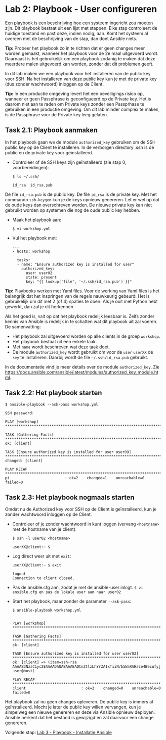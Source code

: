 # Lab 2: Playbook - User configureren
Een playbook is een beschrijving hoe een systeem ingericht zou moeten zijn. Dit playbook bestaat uit een lijst met stappen. Elke stap controleert de huidige toestand en past deze, indien nodig, aan. Komt het systeem al overeen met de beschrijving van de stap, dan doet Ansible niets.

**Tip:** Probeer het playbook zo in te richten dat er geen changes meer worden gemaakt, wanneer het playbook voor de 2e maal uitgevoerd wordt. Daarnaast is het gebruikelijk om een playbook zodanig te maken dat deze meerdere malen uitgevoerd kan worden, zonder dat dit problemen geeft.

In dit lab maken we een playbook voor het installeren van de public key voor SSH. Na het installeren van deze public key kun je met de private key (dus zonder wachtwoord) inloggen op de Client.

**Tip:** In een productie omgeving levert het een beveiligings risico op, wanneer er geen Passphrase is geconfigueerd op de Private key. Het is daarom niet aan te raden om Private keys zonder een Passprhase te gebruiken in een productie omgeving. Om dit lab minder complex te maken, is de Passphrase voor de Private key leeg gelaten.

## Task 2.1: Playbook aanmaken
In het playbook gaan we de module ``authorized_key`` gebruiken om de SSH public key op de Client te installeren. In de verborgen directory .ssh is de public en de private key voor geïnstalleerd.

* Controleer of de SSH keys zijn geïnstalleerd (zie stap 0, voorbereidingen):

  ``$ ls ~/.ssh/``

  ```
  id_rsa  id_rsa.pub
  ```

De file ``id_rsa.pub`` is de public key. De file ``id_rsa`` is de private key. Met het commando ``ssh-keygen`` kun je de keys opnieuw genereren. Let er wel op dat de oude keys dan overschreven worden. De nieuwe private key kan niet gebruikt worden op systemen die nog de oude public key hebben.
 
* Maak het playbook aan:

  ``$ vi workshop.yml``
  
* Vul het playbook met:

  ```
  ---
  - hosts: workshop

    tasks:
    - name: "Ensure authorized key is installed for user"
      authorized_key:
        user: user02
        state: present
        key: "{{ lookup('file', '~/.ssh/id_rsa.pub') }}"
  ```

**Tip:** Playbooks werken met Yaml files. Voor de werking van Yaml files is het belangrijk dat het inspringen van de regels nauwkeurig gebeurd. Het is gebruikelijk om dit met 2 (of 4) spaties te doen. Als je ooit met Python hebt gewerkt, dan zul je dit herkennen. 

Als het goed is, valt op dat het playbook redelijk leesbaar is. Zelfs zonder kennis van Ansible is redelijk in te schatten wat dit playbook uit zal voeren. De samenvatting:
* Het playbook zal uitgevoerd worden op alle clients in de groep ``workshop``.
* Het playbook bestaat uit een enkele taak.
* Met ``name`` wordt beschreven wat deze taak doet.
* De module ``authorized_key`` wordt gebruikt om voor de ``user`` ``userXX`` de ``key`` te installeren. Daarbij wordt de file ``~/.ssh/id_rsa.pub`` gebruikt.

In de documentatie vind je meer details over de module ``authorized_key``. Zie https://docs.ansible.com/ansible/latest/modules/authorized_key_module.html.

## Task 2.2: Het playbook starten

  ``$ ansible-playbook --ask-pass workshop.yml``

  ```
  SSH password:

  PLAY [workshop] **********************************************************************************************************************************************************************************************************

  TASK [Gathering Facts] ***************************************************************************************************************************************************************************************************
  ok: [client]

  TASK [Ensure authorized key is installed for user user09] ********************************************************************************************************************************************************************
  changed: [client] 

  PLAY RECAP ***************************************************************************************************************************************************************************************************************
  pi                         : ok=2    changed=1    unreachable=0    failed=0
  ```

## Task 2.3: Het playbook nogmaals starten
Omdat nu de Authorized key voor SSH op de Client is geïnstalleerd, kun je zonder wachtwoord inloggen op de Client.

* Controleer of je zonder wachtwoord in kunt loggen (vervang ``<hostname>`` met de hostname van je client):
  
  ``$ ssh -l user02 <hostname>`` 

  ``` 
  userXX@client:~ $ 
  ```

* Log direct weer uit met ``exit``:

  ``userXX@client:~ $ exit``

  ```
  logout
  Connection to client closed.
  ```

* Pas de ansible.cfg aan, zodat je met de ansible-user inlogt. 
``$ vi ansible.cfg en pas de lokale user aan naar user02``

* Start het playbook, maar zonder de parameter ``--ask-pass``:

  ``$ ansible-playbook workshop.yml``
  
  ```

  PLAY [workshop] **********************************************************************************************************************************************************************************************************

  TASK [Gathering Facts] ***************************************************************************************************************************************************************************************************
  ok: [client]

  TASK [Ensure authorized key is installed for user user02] ********************************************************************************************************************************************************************
  ok: [client] => (item=ssh-rsa AAAAB3NzaC1yc2EAAAADAQABAAABAQCnZtlzLhYrZAIxTiiN/b5WaRAHaze4BecufyjpQkQ9QCSqglfxnKSERtrwQmes31FJPRNY2DWvzvSgV1cJHnyYWKFeWQJv6nVvSCFOpmtqbqPHuSVV1O5S3CLHrmLWtZ8CeBNawnAMBlaDzZ2h9duDED+Ecx/bYYJakcQXR++LpqQ1voYX8gwGLD8dBY3i+hgjZ/pA6ITM1PLVwNaHzUZ5uL3ne6/RyzsjCfK+cJdxt+OtN6QsGHJwrV3hX3mVcyZVE3Ta72/1asm3CzeQAYA3CwBdxqfAONYck8UZeh8N0VtTsX+g8nrPBozRv47nF4JhFjBG2N/u37MEixoN8skV user@host)

  PLAY RECAP ***************************************************************************************************************************************************************************************************************
  client                         : ok=2    changed=0    unreachable=0    failed=0
  ```

Het playbook zal nu geen changes opleveren. De public key is immers al geïnstalleerd. Mocht je later de public key willen vervangen, kun je simpelweg een nieuwe genereren en deze via Ansible opnieuw deployen. Ansible herkent dat het bestand is gewijzigd en zal daarvoor een change genereren.

Volgende stap: [Lab 3 - Playbook - Installatie Ansible](/labs/03_NL_playbook_ansible_installation.md)

